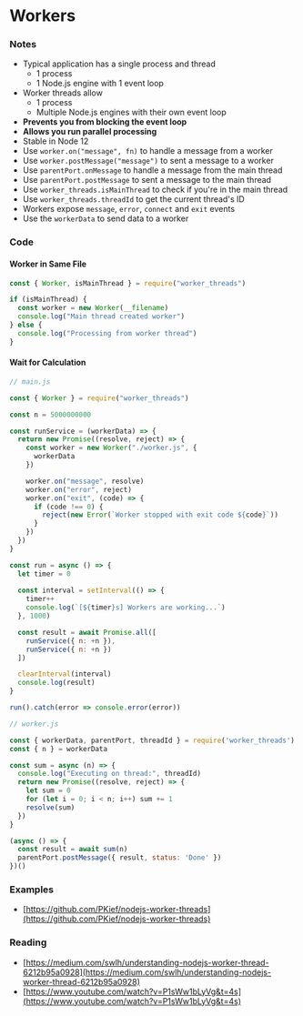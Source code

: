 # Workers

### Notes

* Typical application has a single process and thread
  * 1 process
  * 1 Node.js engine with 1 event loop
* Worker threads allow
  * 1 process
  * Multiple Node.js engines with their own event loop
* **Prevents you from blocking the event loop**
* **Allows you run parallel processing**
* Stable in Node 12
* Use `worker.on("message", fn)` to handle a message from a worker
* Use `worker.postMessage("message")` to sent a message to a worker
* Use `parentPort.onMessage` to handle a message from the main thread
* Use `parentPort.postMessage` to sent a message to the main thread
* Use `worker_threads.isMainThread` to check if you're in the main thread
* Use `worker_threads.threadId` to get the current thread's ID
* Workers expose `message`, `error`, `connect` and `exit` events
* Use the `workerData` to send data to a worker

### Code

#### Worker in Same File

```javascript
const { Worker, isMainThread } = require("worker_threads")

if (isMainThread) {
  const worker = new Worker(__filename)
  console.log("Main thread created worker")
} else {
  console.log("Processing from worker thread")
}
```

#### Wait for Calculation

```javascript
// main.js

const { Worker } = require("worker_threads")

const n = 5000000000

const runService = (workerData) => {
  return new Promise((resolve, reject) => {
    const worker = new Worker("./worker.js", {
      workerData
    })

    worker.on("message", resolve)
    worker.on("error", reject)
    worker.on("exit", (code) => {
      if (code !== 0) {
        reject(new Error(`Worker stopped with exit code ${code}`))
      }
    })
  })
}

const run = async () => {
  let timer = 0
  
  const interval = setInterval(() => {
    timer++
    console.log(`[${timer}s] Workers are working...`)
  }, 1000)

  const result = await Promise.all([
    runService({ n: +n }),
    runService({ n: +n })
  ])

  clearInterval(interval)
  console.log(result)
}

run().catch(error => console.error(error))

```

```javascript
// worker.js

const { workerData, parentPort, threadId } = require('worker_threads')
const { n } = workerData

const sum = async (n) => {
  console.log("Executing on thread:", threadId)
  return new Promise((resolve, reject) => {
    let sum = 0
    for (let i = 0; i < n; i++) sum += 1
    resolve(sum)
  })
}

(async () => {
  const result = await sum(n)
  parentPort.postMessage({ result, status: 'Done' })
})()

```

### Examples

* [https://github.com/PKief/nodejs-worker-threads](https://github.com/PKief/nodejs-worker-threads)

### Reading

* [https://medium.com/swlh/understanding-nodejs-worker-thread-6212b95a0928](https://medium.com/swlh/understanding-nodejs-worker-thread-6212b95a0928)
* [https://www.youtube.com/watch?v=P1sWw1bLyVg&t=4s](https://www.youtube.com/watch?v=P1sWw1bLyVg&t=4s)

